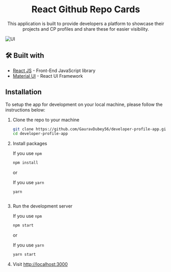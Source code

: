<h1 align='center'>React Github Repo Cards</h1>

<p align="center">
This application is built to provide developers a platform to showcase their projects and CP profiles and share these for easier visibility.
</p>
<img alt="UI" src="./docs/ScreenShot.JPG"  align='center'/>


## 🛠️ Built with

- [React JS](https://reactjs.org/) - Front-End JavaScript library
- [Material UI](https://material-ui.com/) - React UI Framework

## Installation

To setup the app for development on your local machine, please follow the instructions below:

1.  Clone the repo to your machine

    ```bash
    git clone https://github.com/GauravDubey56/developer-profile-app.git
    cd developer-profile-app
    ```

2.  Install packages

    If you use `npm`

    ```bash
    npm install
    ```

    or

    If you use `yarn`

    ```bash
    yarn
    ```


    ```

3. Run the development server

    If you use `npm`

    ```bash
    npm start
    ```

    or

    If you use `yarn`

    ```bash
    yarn start
    ```

6.  Visit <http://localhost:3000>


